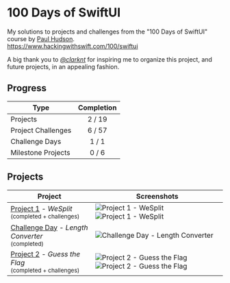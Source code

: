 # 100 Days of SwiftUI
My solutions to projects and challenges from the "100 Days of SwiftUI" course by [Paul Hudson](https://github.com/twostraws).<br>
https://www.hackingwithswift.com/100/swiftui

A big thank you to *[@clarknt](https://github.com/clarknt)* for inspiring me to organize this project, and future projects, in an appealing fashion.

## Progress

| Type | Completion |
| -------- | :----: |
| Projects | 2 / 19 |
| Project Challenges | 6 / 57 |
| Challenge Days | 1 / 1 |
| Milestone Projects | 0 / 6 |

## Projects

| Project | Screenshots |
| ------- | ---------- |
| [Project 1](https://github.com/solitaryewe/100-Days-of-SwiftUI/tree/main/Project-01) - *WeSplit*<br><sub>(completed + challenges)</sub> | ![Project 1 - WeSplit](https://github.com/solitaryewe/100-Days-of-SwiftUI/blob/main/Project-01/Screenshots/Project1-small.png) ![Project 1 - WeSplit](https://github.com/solitaryewe/100-Days-of-SwiftUI/blob/main/Project-01/Screenshots/Project1-challenges-small.png) |
| [Challenge Day](https://github.com/solitaryewe/100-Days-of-SwiftUI/tree/main/Challenge-Day) - *Length Converter*<br><sub>(completed)</sub> | ![Challenge Day - Length Converter](https://github.com/solitaryewe/100-Days-of-SwiftUI/blob/main/Challenge-Day/Screenshots/LengthConverter-small.png) |
| [Project 2](https://github.com/solitaryewe/100-Days-of-SwiftUI/tree/main/Project-02) - *Guess the Flag*<br><sub>(completed + challenges)</sub> | ![Project 2 - Guess the Flag](https://github.com/solitaryewe/100-Days-of-SwiftUI/blob/main/Project-02/Screenshots/Project2-small.png) ![Project 2 - Guess the Flag](https://github.com/solitaryewe/100-Days-of-SwiftUI/blob/main/Project-02/Screenshots/Project2-challenges-small.png) |
